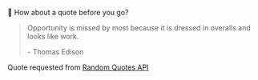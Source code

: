 📣 How about a quote before you go?

> Opportunity is missed by most because it is dressed in overalls and looks like work.
>
> <p>- Thomas Edison</p>

Quote requested from [Random Quotes API](https://github.com/lukePeavey/quotable)

